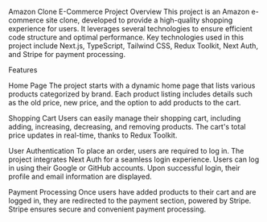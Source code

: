 Amazon Clone E-Commerce Project
Overview
This project is an Amazon e-commerce site clone, developed to provide a high-quality shopping experience for users. It leverages several technologies to ensure efficient code structure and optimal performance. Key technologies used in this project include Next.js, TypeScript, Tailwind CSS, Redux Toolkit, Next Auth, and Stripe for payment processing.

Features

Home Page
The project starts with a dynamic home page that lists various products categorized by brand. Each product listing includes details such as the old price, new price, and the option to add products to the cart.

Shopping Cart
Users can easily manage their shopping cart, including adding, increasing, decreasing, and removing products. The cart's total price updates in real-time, thanks to Redux Toolkit.

User Authentication
To place an order, users are required to log in. The project integrates Next Auth for a seamless login experience. Users can log in using their Google or GitHub accounts. Upon successful login, their profile and email information are displayed.

Payment Processing
Once users have added products to their cart and are logged in, they are redirected to the payment section, powered by Stripe. Stripe ensures secure and convenient payment processing.


